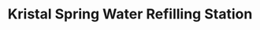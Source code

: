 ---
title: "Kristal Spring Water Refilling Station"
url: /minglanilla/kristal-spring-water-refilling-station/
shop: water
---